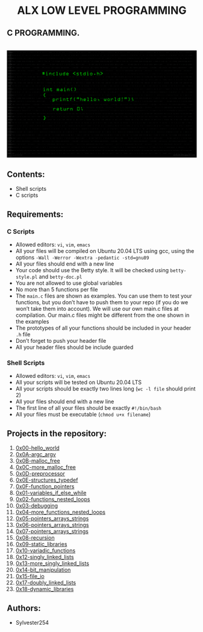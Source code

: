 <h1 align="center"> ALX LOW LEVEL PROGRAMMING </h1>
<p>

 <h2>C PROGRAMMING.</h2>
 <br>
  <img src="code.png"/>

</p>

## Contents:
- Shell scripts
- C scripts

## Requirements:
### C Scripts
- Allowed editors: ```vi```, ```vim```, ```emacs```
- All your files will be compiled on Ubuntu 20.04 LTS using gcc, using the options ```-Wall -Werror -Wextra -pedantic -std=gnu89```
- All your files should end with a new line
- Your code should use the Betty style. It will be checked using ```betty-style.pl``` and ```betty-doc.pl```
- You are not allowed to use global variables
- No more than 5 functions per file
- The ```main.c``` files are shown as examples. You can use them to test your functions, but you don’t have to push them to your repo (if you do we won’t take them into account). We will use our own main.c files at compilation. Our main.c files might be different from the one shown in the examples
- The prototypes of all your functions should be included in your header ```.h``` file
- Don’t forget to push your header file
- All your header files should be include guarded

### Shell Scripts
- Allowed editors: ```vi```, ```vim```, ```emacs```
- All your scripts will be tested on Ubuntu 20.04 LTS
- All your scripts should be exactly two lines long (```wc -l file``` should print 2)
- All your files should end with a new line
- The first line of all your files should be exactly ```#!/bin/bash```
- All your files must be executable (```chmod u+x filename```)

## Projects in the repository:

1. [0x00-hello_world](./0x00-hello_world)
2. [0x0A-argc_argv](./0x0A-argc_argv)
3. [0x0B-malloc_free](./0x0B-malloc_free)
4. [0x0C-more_malloc_free](./0x0C-more_malloc_free)
5. [0x0D-preprocessor](./0x0D-preprocesso)
6. [0x0E-structures_typedef](./0x0E-structures_typedef)
7. [0x0F-function_pointers](./0x0F-function_pointers)
8. [0x01-variables_if_else_while](./0x01-variables_if_else_while)
9. [0x02-functions_nested_loops](./0x02-functions_nested_loops)
10. [0x03-debugging](./0x03-debuggin)
11. [0x04-more_functions_nested_loops](./0x04-more_functions_nested_loops)
12. [0x05-pointers_arrays_strings](./0x05-pointers_arrays_strings)
13. [0x06-pointers_arrays_strings](./0x06-pointers_arrays_strings)
14. [0x07-pointers_arrays_strings](./0x07-pointers_arrays_strings)
15. [0x08-recursion](./0x08-recursion)
16. [0x09-static_libraries](./0x09-static_libraries)
17. [0x10-variadic_functions](./0x10-variadic_functions)
18. [0x12-singly_linked_lists](./0x12-singly_linked_lists)
19. [0x13-more_singly_linked_lists](./0x13-more_singly_linked_lists)
20. [0x14-bit_manipulation](./0x14-bit_manipulation)
21. [0x15-file_io](./0x15-file_io)
22. [0x17-doubly_linked_lists](./0x17-doubly_linked_lists)
23. [0x18-dynamic_libraries](./0x18-dynamic_libraries)
## Authors:
- Sylvester254
